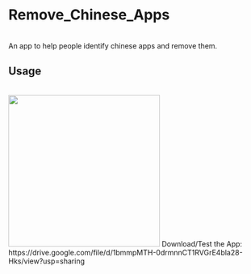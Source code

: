 # Remove_Chinese_Apps
<br> 
An app to help people identify chinese apps and remove them.

## Usage ##

<br> 
<img src="https://github.com/mohitkum4r/Remove-Chinese-Apps/blob/master/Screenrecorder-2020-12-18-10-34.gif" width="300vw" />
Download/Test the App:
https://drive.google.com/file/d/1bmmpMTH-0drmnnCT1RVGrE4bla28-Hks/view?usp=sharing
